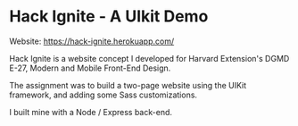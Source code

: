 # Hack Ignite - A UIkit Demo

Website:
https://hack-ignite.herokuapp.com/

Hack Ignite is a website concept I developed for Harvard Extension's DGMD E-27, Modern and Mobile Front-End Design.

The assignment was to build a two-page website using the UIKit framework, and adding some Sass customizations.

I built mine with a Node / Express back-end.

